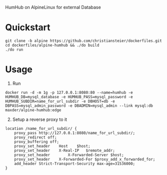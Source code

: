 HumHub on AlpineLinux for external Database

# Quickstart #

```
git clone -b alpine https://github.com/christiansteier/dockerfiles.git
cd dockerfiles/alpine-humhub && ./do build
./do run
```

# Usage #

1. Run 

`docker run -d -m 1g -p 127.0.0.1:8080:80 --name=humhub -e HUMHUB_DB=mysql_database -e HUMHUB_PASS=mysql_password -e HUMHUB_SUBDIR=name_for_url_subdir -e DBHOST=db -e DBPASS=mysql_admin_password -e DBADMIN=mysql_admin --link mysql:db maxder/alpine-humhub:edge`

2. Setup a reverse proxy to it

```
location /name_for_url_subdir/ {
	proxy_pass http://127.0.0.1:8080/name_for_url_subdir/;
	proxy_redirect off;
	proxy_buffering off;
	proxy_set_header 	Host	$host;
	proxy_set_header 	X-Real-IP	$remote_addr;
	proxy_set_header        X-Forwarded-Server $host;
	proxy_set_header	X-Forwarded-For	$proxy_add_x_forwarded_for;
	add_header Strict-Transport-Security max-age=31536000;
}
```

